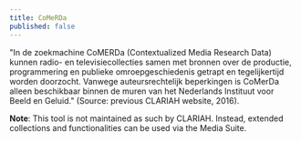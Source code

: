 ```yaml
---
title: CoMeRDa
published: false
---
```


"In de zoekmachine CoMERDa (Contextualized Media Research Data) kunnen radio- en televisiecollecties samen met bronnen over de productie, programmering en publieke omroepgeschiedenis getrapt en tegelijkertijd worden doorzocht. Vanwege auteursrechtelijk beperkingen is CoMerDa alleen beschikbaar binnen de muren van het Nederlands Instituut voor Beeld en Geluid." (Source: previous CLARIAH website, 2016).

**Note**: This tool is not maintained as such by CLARIAH. Instead, extended collections and functionalities can be used via the Media Suite.